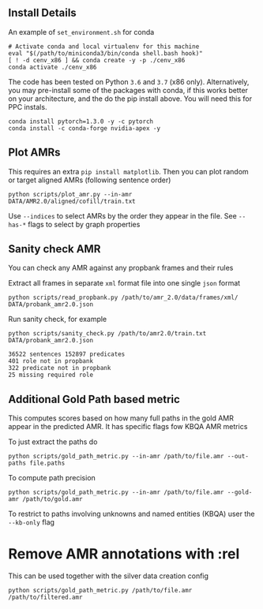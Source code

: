 ## Install Details

An example of `set_environment.sh` for conda
```
# Activate conda and local virtualenv for this machine
eval "$(/path/to/miniconda3/bin/conda shell.bash hook)"
[ ! -d cenv_x86 ] && conda create -y -p ./cenv_x86
conda activate ./cenv_x86
```

The code has been tested on Python `3.6` and `3.7` (x86 only). Alternatively,
you may pre-install some of the packages with conda, if this works better on
your architecture, and the do the pip install above. You will need this for PPC
instals.
```
conda install pytorch=1.3.0 -y -c pytorch
conda install -c conda-forge nvidia-apex -y
```

## Plot AMRs

This requires an extra `pip install matplotlib`. Then you can plot random or
target aligned AMRs (following sentence order)

```
python scripts/plot_amr.py --in-amr DATA/AMR2.0/aligned/cofill/train.txt
```

Use `--indices` to select AMRs by the order they appear in the file. See
`--has-*` flags to select by graph properties

## Sanity check AMR 

You can check any AMR against any propbank frames and their rules

Extract all frames in separate `xml` format file into one single `json` format
```
python scripts/read_propbank.py /path/to/amr_2.0/data/frames/xml/ DATA/probank_amr2.0.json
```

Run sanity check, for example
```
python scripts/sanity_check.py /path/to/amr2.0/train.txt DATA/probank_amr2.0.json

36522 sentences 152897 predicates
401 role not in propbank
322 predicate not in propbank
25 missing required role
```

## Additional Gold Path based metric

This computes scores based on how many full paths in the gold AMR appear
in the predicted AMR. It has specific flags fow KBQA AMR metrics

To just extract the paths do
```
python scripts/gold_path_metric.py --in-amr /path/to/file.amr --out-paths file.paths
```

To compute path precision
```
python scripts/gold_path_metric.py --in-amr /path/to/file.amr --gold-amr /path/to/gold.amr
```

To restrict to paths involving unknowns and named entities (KBQA) user the `--kb-only` flag

# Remove AMR annotations with :rel

This can be used together with the silver data creation config

    python scripts/gold_path_metric.py /path/to/file.amr /path/to/filtered.amr
